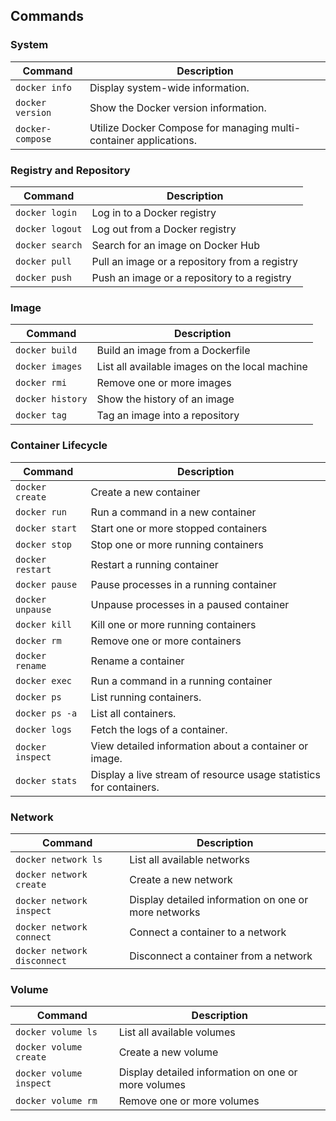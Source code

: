 ## Commands

### System

| Command          | Description                                                       |
| ---------------- | ----------------------------------------------------------------- |
| `docker info`    | Display system-wide information.                                  |
| `docker version` | Show the Docker version information.                              |
| `docker-compose` | Utilize Docker Compose for managing multi-container applications. |

### Registry and Repository

| Command         | Description                                   |
| --------------- | --------------------------------------------- |
| `docker login`  | Log in to a Docker registry                   |
| `docker logout` | Log out from a Docker registry                |
| `docker search` | Search for an image on Docker Hub             |
| `docker pull`   | Pull an image or a repository from a registry |
| `docker push`   | Push an image or a repository to a registry   |

### Image

| Command          | Description                                    |
| ---------------- | ---------------------------------------------- |
| `docker build`   | Build an image from a Dockerfile               |
| `docker images`  | List all available images on the local machine |
| `docker rmi`     | Remove one or more images                      |
| `docker history` | Show the history of an image                   |
| `docker tag`     | Tag an image into a repository                 |

### Container Lifecycle

| Command          | Description                                                        |
| ---------------- | ------------------------------------------------------------------ |
| `docker create`  | Create a new container                                             |
| `docker run`     | Run a command in a new container                                   |
| `docker start`   | Start one or more stopped containers                               |
| `docker stop`    | Stop one or more running containers                                |
| `docker restart` | Restart a running container                                        |
| `docker pause`   | Pause processes in a running container                             |
| `docker unpause` | Unpause processes in a paused container                            |
| `docker kill`    | Kill one or more running containers                                |
| `docker rm`      | Remove one or more containers                                      |
| `docker rename`  | Rename a container                                                 |
| `docker exec`    | Run a command in a running container                               |
| `docker ps`      | List running containers.                                           |
| `docker ps -a`   | List all containers.                                               |
| `docker logs`    | Fetch the logs of a container.                                     |
| `docker inspect` | View detailed information about a container or image.              |
| `docker stats`   | Display a live stream of resource usage statistics for containers. |


### Network

| Command                     | Description                                          |
| --------------------------- | ---------------------------------------------------- |
| `docker network ls`         | List all available networks                          |
| `docker network create`     | Create a new network                                 |
| `docker network inspect`    | Display detailed information on one or more networks |
| `docker network connect`    | Connect a container to a network                     |
| `docker network disconnect` | Disconnect a container from a network                |

### Volume

| Command                 | Description                                         |
| ----------------------- | --------------------------------------------------- |
| `docker volume ls`      | List all available volumes                          |
| `docker volume create`  | Create a new volume                                 |
| `docker volume inspect` | Display detailed information on one or more volumes |
| `docker volume rm`      | Remove one or more volumes                          |


